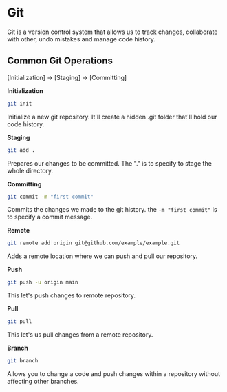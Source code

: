 # Git

Git is a version control system that allows us to track changes, collaborate with other, undo mistakes and manage code history.

## Common Git Operations

[Initialization] -> [Staging] -> [Committing]

**Initialization**

```sh
git init
```

Initialize a new git repository. It'll create a hidden .git folder that'll hold our code history.

**Staging**

```sh
git add .
```

Prepares our changes to be committed. The "." is to specify to stage the whole directory.

**Committing**

```sh
git commit -m "first commit"
```

Commits the changes we made to the git history. the `-m "first commit"` is to specify a commit message.

**Remote**

```sh
git remote add origin git@github.com/example/example.git
```

Adds a remote location where we can push and pull our repository.

**Push**

```sh
git push -u origin main
```

This let's push changes to remote repository.

**Pull**

```sh
git pull
```

This let's us pull changes from a remote repository.

**Branch**

```sh
git branch
```

Allows you to change a code and push changes within a repository without affecting other branches.
